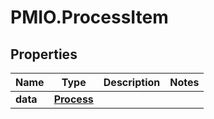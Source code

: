 # PMIO.ProcessItem

## Properties
Name | Type | Description | Notes
------------ | ------------- | ------------- | -------------
**data** | [**Process**](Process.md) |  | 


